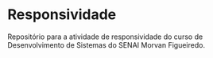 # Responsividade
Repositório para a atividade de responsividade do curso de Desenvolvimento de Sistemas do SENAI Morvan Figueiredo.
